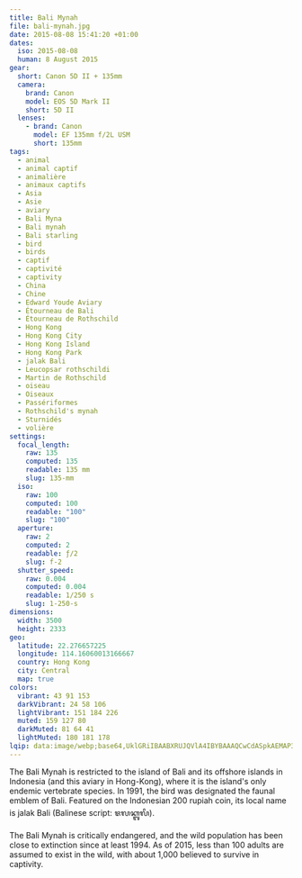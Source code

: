 ```yaml
---
title: Bali Mynah
file: bali-mynah.jpg
date: 2015-08-08 15:41:20 +01:00
dates:
  iso: 2015-08-08
  human: 8 August 2015
gear:
  short: Canon 5D II + 135mm
  camera:
    brand: Canon
    model: EOS 5D Mark II
    short: 5D II
  lenses:
    - brand: Canon
      model: EF 135mm f/2L USM
      short: 135mm
tags:
  - animal
  - animal captif
  - animalière
  - animaux captifs
  - Asia
  - Asie
  - aviary
  - Bali Myna
  - Bali mynah
  - Bali starling
  - bird
  - birds
  - captif
  - captivité
  - captivity
  - China
  - Chine
  - Edward Youde Aviary
  - Étourneau de Bali
  - Étourneau de Rothschild
  - Hong Kong
  - Hong Kong City
  - Hong Kong Island
  - Hong Kong Park
  - jalak Bali
  - Leucopsar rothschildi
  - Martin de Rothschild
  - oiseau
  - Oiseaux
  - Passériformes
  - Rothschild's mynah
  - Sturnidés
  - volière
settings:
  focal_length:
    raw: 135
    computed: 135
    readable: 135 mm
    slug: 135-mm
  iso:
    raw: 100
    computed: 100
    readable: "100"
    slug: "100"
  aperture:
    raw: 2
    computed: 2
    readable: ƒ/2
    slug: f-2
  shutter_speed:
    raw: 0.004
    computed: 0.004
    readable: 1/250 s
    slug: 1-250-s
dimensions:
  width: 3500
  height: 2333
geo:
  latitude: 22.276657225
  longitude: 114.16060013166667
  country: Hong Kong
  city: Central
  map: true
colors:
  vibrant: 43 91 153
  darkVibrant: 24 58 106
  lightVibrant: 151 184 226
  muted: 159 127 80
  darkMuted: 81 64 41
  lightMuted: 180 181 178
lqip: data:image/webp;base64,UklGRiIBAABXRUJQVlA4IBYBAAAQCwCdASpkAEMAP3Giw1i0v7gvMlWbM/AuCWcDsB2QiaUEjB6Mz/rqn/EbNylEqx1OCEpO2+kBZZS+vvqfxmSqpa0mKAiqtn9ABDS/SL0X+UKwwEc/ePPfSRBdpuXox8wAAP7rRmbqheRpzXBN7hs+GTR4nmevq1DKMTheNFG1ZjcVFCmcb7YbNizmgNBYCVtQqfvy8M0A4v2ljaBn5J7Roy5UpT91qA1CBc4/Ro0Re0TpKI65lK/FEtTThN11qPqbdiL/wSPpRb1vqrl2QXmr1GOdcNaEy/VcFYnKtUauZ5bQbHbwskiaT+t20NlOwhXKVYp1sI1yNZ0JYpcLjRpRW9mpf10oVedErztDfCIe7CdIAAAAAA==
---
```


The Bali Mynah is restricted to the island of Bali and its offshore islands in Indonesia (and this aviary in Hong-Kong), where it is the island's only endemic vertebrate species. In 1991, the bird was designated the faunal emblem of Bali. Featured on the Indonesian 200 rupiah coin, its local name is jalak Bali (Balinese script: ᬚᬮᬓ᭄ᬩᬮᬶ).

The Bali Mynah is critically endangered, and the wild population has been close to extinction since at least 1994. As of 2015, less than 100 adults are assumed to exist in the wild, with about 1,000 believed to survive in captivity.
